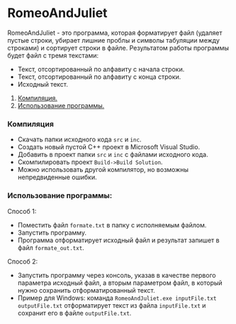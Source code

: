 ﻿# RomeoAndJuliet
RomeoAndJuliet - это программа, которая форматирует файл (удаляет пустые строки, убирает лишние проблы и символы табуляции между строками) и сортирует строки в файле. Результатом работы программы будет файл с тремя текстами:
* Текст, отсортированный по алфавиту с начала строки.
* Текст, отсортированный по алфавиту с конца строки.
* Исходный текст.


1. [Компиляция.](#компиляция)
2. [Использование программы.](#использование-программы)

### Компиляция
* Скачать папки исходного кода `src` и `inc`.
* Создать новый пустой C++ проект в Microsoft Visual Studio.
* Добавить в проект папки `src` и `inc` с файлами исходного кода.
* Скомпилировать проект `Build->Build Solution`.
* Можно использовать другой компилятор, но возможны непредвиденные ошибки.

### Использование программы:

Способ 1:
* Поместить файл `formate.txt` в папку с исполняемым файлом.
* Запустить программу.
* Программа отформатирует исходный файл и результат запишет в файл `formate_out.txt`.

Способ 2:
* Запустить программу через консоль, указав в качестве первого параметра исходный файл, а вторым параметром файл, в который нужно сохранить отформатированный текст.
* Пример для Windows: команда `RomeoAndJuliet.exe inputFile.txt outputFile.txt` отформатирует текст из файла `inputFile.txt` и сохранит его в файле `outputFile.txt`.